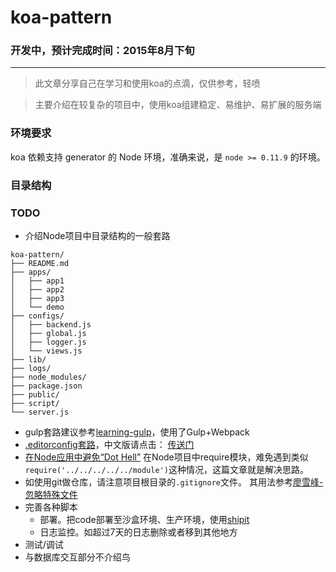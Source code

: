 # koa-pattern

### 开发中，预计完成时间：2015年8月下旬

---

> 此文章分享自己在学习和使用koa的点滴，仅供参考，轻喷

> 主要介绍在较复杂的项目中，使用koa组建稳定、易维护、易扩展的服务端

### 环境要求

koa 依赖支持 generator 的 Node 环境，准确来说，是 ```node >= 0.11.9``` 的环境。

### 目录结构

### TODO
- 介绍Node项目中目录结构的一般套路

```
koa-pattern/
├── README.md
├── apps/
│   ├── app1
│   ├── app2
│   ├── app3
│   └── demo
├── configs/
│   ├── backend.js
│   ├── global.js
│   ├── logger.js
│   └── views.js
├── lib/
├── logs/
├── node_modules/
├── package.json
├── public/
├── script/
└── server.js
```

- gulp套路建议参考[learning-gulp](https://github.com/demohi/learning-gulp)，使用了Gulp+Webpack
- [.editorconfig套路](http://editorconfig.org/)，中文版请点击： [传送门](http://ju.outofmemory.cn/entry/104488)
- [在Node应用中避免“Dot Hell”](http://blog.leapoahead.com/2015/09/03/prevent-node-require-dot-hell/) 在Node项目中require模块，难免遇到类似```require('../../../../../module')```这种情况，这篇文章就是解决思路。
- 如使用git做仓库，请注意项目根目录的```.gitignore```文件。 其用法参考[廖雪峰-忽略特殊文件](http://www.liaoxuefeng.com/wiki/0013739516305929606dd18361248578c67b8067c8c017b000/0013758404317281e54b6f5375640abbb11e67be4cd49e0000)
- 完善各种脚本
  - 部署。把code部署至沙盒环境、生产环境，使用[shipit](https://www.npmjs.com/package/shipit)
  - 日志监控。如超过7天的日志删除或者移到其他地方
- 测试/调试
- 与数据库交互部分不介绍鸟
